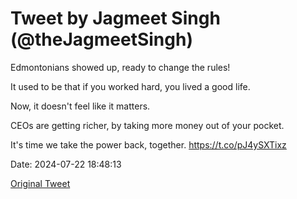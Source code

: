 # Tweet by Jagmeet Singh (@theJagmeetSingh)

Edmontonians showed up, ready to change the rules!

It used to be that if you worked hard, you lived a good life.

Now, it doesn't feel like it matters.

CEOs are getting richer, by taking more money out of your pocket.

It's time we take the power back, together. https://t.co/pJ4ySXTixz

Date: 2024-07-22 18:48:13

[Original Tweet](https://x.com/theJagmeetSingh/status/1815458847072678400)
